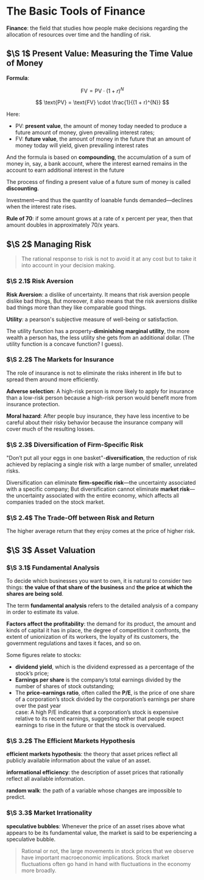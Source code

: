 # The Basic Tools of Finance

**Finance**: the field that studies how people make decisions regarding the
allocation of resources over time and the handling of risk.

## $\S 1$ Present Value: Measuring the Time Value of Money

**Formula**:  

$$
\text{FV} = \text{PV} \cdot (1 + r)^{N}
$$

$$
\text{PV} = \text{FV} \cdot \frac{1}{(1 + r)^{N}}
$$

Here:  
* $\text{PV}$: **present value**, the amount of money today needed to
produce a future amount of money, given prevailing interest rates;
* $\text{FV}$: **future value**, the amount of money in the future that an
amount of money today will yield, given prevailing interest rates

And the formula is based on **compounding**, the accumulation of a sum of
money in, say, a bank account, where the interest earned remains in the
account to earn additional interest in the future

The process of finding a present value of a future sum of money is called
**discounting**.

Investment—and thus the quantity of loanable funds demanded—declines when the interest rate rises.

**Rule of 70**: if some amount grows at a rate of x percent per year, then that amount doubles in approximately 70/x years.

## $\S 2$ Managing Risk

> The rational response to risk is not to avoid it at any cost but to take
it into account in your decision making.

### $\S 2.1$ Risk Aversion

**Risk Aversion**: a dislike of uncertainty. It means that risk aversion people
dislike bad things, But moreover, it also means that the risk aversions dislike
bad things more than they like comparable good things.

**Utility**: a pearson's subjective measure of well-being or satisfaction.

The utility function has a property-**diminishing marginal utility**, the more wealth a person has, the less utility she gets from an additional dollar. (The utility function is a concave function? I guess).

### $\S 2.2$ The Markets for Insurance

The role of insurance is not to eliminate the risks inherent in life but to
spread them around more efficiently.

**Adverse selection**: A high-risk person is more likely to apply for insurance
than a low-risk person because a high-risk person would benefit more from
insurance protection.

**Moral hazard**: After people buy insurance, they have less incentive to be
careful about their risky behavior because the insurance company will cover much
of the resulting losses.

### $\S 2.3$ Diversification of Firm-Specific Risk

"Don’t put all your eggs in one basket"-**diversification**, the reduction of
risk achieved by replacing a single risk with a large number of smaller,
unrelated risks.

Diversification can eliminate **firm-specific risk**—the uncertainty associated
with a specific company; But diversification cannot eliminate **market
risk**—the uncertainty associated with the entire economy, which affects all
companies traded on the stock market.

### $\S 2.4$ The Trade-Off between Risk and Return

The higher average return that they enjoy comes at the price of higher risk.

## $\S 3$ Asset Valuation

### $\S 3.1$ Fundamental Analysis

To decide which businesses you want to own, it is natural to consider two things: **the value of that share of the business** and **the price at which the shares are being sold**.

The term **fundamental analysis** refers to the detailed analysis of a company
in order to estimate its value.

**Factors affect the profitability**: the demand for its product, the amount and
kinds of capital it has in place, the degree of competition it confronts, the
extent of unionization of its workers, the loyalty of its customers, the
government regulations and taxes it faces, and so on.

Some figures relate to stocks:  
* **dividend yield**, which is the dividend expressed as a percentage of the
stock’s price;
* **Earnings per share** is the company’s total earnings divided by the number
of shares of stock outstanding;
* The **price-earnings ratio**, often called the **P/E**, is the price of one
share of a corporation’s stock divided by the corporation’s earnings per share
over the past year  
	case: A high P/E indicates that a corporation’s stock is expensive relative
	to its recent earnings, suggesting either that people expect earnings to
	rise in the future or that the stock is overvalued.

### $\S 3.2$ The Efficient Markets Hypothesis

**efficient markets hypothesis**: the theory that asset prices reflect all
publicly available information about the value of an asset.

**informational efficiency**: the description of asset prices that rationally
reflect all available information.

**random walk**: the path of a variable whose changes are impossible to predict.

### $\S 3.3$ Market Irrationality

**speculative bubbles**: Whenever the price of an asset rises above what appears
to be its fundamental value, the market is said to be experiencing a speculative
bubble.

> Rational or not, the large movements in stock prices that we observe have
important macroeconomic implications. Stock market fluctuations often go hand in
hand with fluctuations in the economy more broadly.
